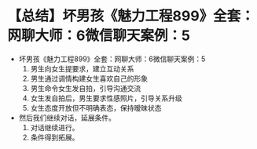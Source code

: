 # 【总结】坏男孩《魅力工程899》全套：网聊大师：6微信聊天案例：5

-   坏男孩《魅力工程899》全套：网聊大师：6微信聊天案例：5
    1.  男生向女生提要求，建立互动关系
    2.  男生通过调情构建女生喜欢自己的形象
    3.  男生命令女生发自拍，引导沟通交流
    4.  女生发自拍后，男生要求性感照片，引导关系升级
    5.  女生态度开放但不明确表态，保持暧昧状态
-   然后我们继续对话，延展条件。
    1.  对话继续进行。
    2.  条件得到拓展。
